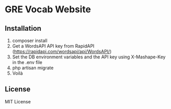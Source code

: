 # GRE Vocab Website

## Installation

1. composer install
2. Get a WordsAPI API key from RapidAPI (https://rapidapi.com/wordsapi/api/WordsAPI/)
3. Set the DB environment variables and the API key using X-Mashape-Key in the .env file
4. php artisan migrate
5. Voilà

## License

MIT License
